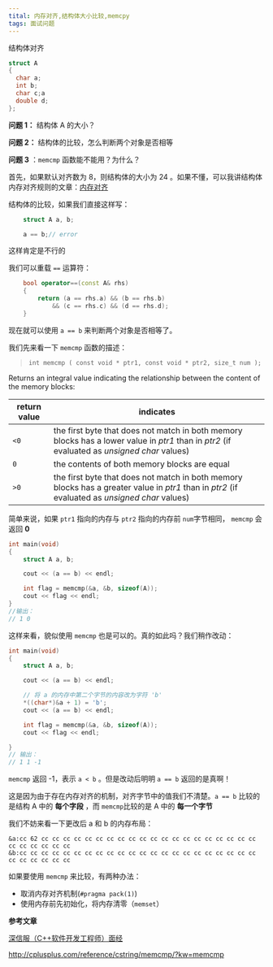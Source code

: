 ```yaml
---
tital: 内存对齐,结构体大小比较,memcpy
tags: 面试问题
---
```






结构体对齐

```c
struct A
{
  char a;
  int b;
  char c;a
  double d;
};
```

**问题 1：** 结构体 A 的大小？

**问题 2：** 结构体的比较，怎么判断两个对象是否相等

**问题 3** ：`memcmp` 函数能不能用？为什么？



首先，如果默认对齐数为 8，则结构体的大小为 24 。如果不懂，可以我讲结构体内存对齐规则的文章：[内存对齐](https://mp.weixin.qq.com/s/uG1ZNWbmXAYPL4Rs4uqoKQ)

结构体的比较，如果我们直接这样写：

```cpp
	struct A a, b;

	a == b;// error
```

这样肯定是不行的

我们可以重载 `==` 运算符：

```cpp
	bool operator==(const A& rhs)
	{
		return (a == rhs.a) && (b == rhs.b)
			&& (c == rhs.c) && (d == rhs.d);
	}
```

现在就可以使用 `a == b` 来判断两个对象是否相等了。

我们先来看一下 `memcmp` 函数的描述：

> `int memcmp ( const void * ptr1, const void * ptr2, size_t num );`

Returns an integral value indicating the relationship between the content of the memory blocks:

| return value | indicates                                                    |
| ------------ | ------------------------------------------------------------ |
| `<0`         | the first byte that does not match in both memory blocks has a lower value in *ptr1* than in *ptr2* (if evaluated as *unsigned char* values) |
| `0`          | the contents of both memory blocks are equal                 |
| `>0`         | the first byte that does not match in both memory blocks has a greater value in *ptr1* than in *ptr2* (if evaluated as *unsigned char* values) |

简单来说，如果 `ptr1` 指向的内存与 `ptr2` 指向的内存前 `num`字节相同， `memcmp` 会返回 **0** 

```cpp
int main(void)
{
	struct A a, b;

	cout << (a == b) << endl;

	int flag = memcmp(&a, &b, sizeof(A));
	cout << flag << endl;
}
//输出：
// 1 0
```

这样来看，貌似使用 `memcmp` 也是可以的。真的如此吗？我们稍作改动：

```cpp
int main(void)
{
	struct A a, b;

	cout << (a == b) << endl;

	// 将 a 的内存中第二个字节的内容改为字符 'b'
	*((char*)&a + 1) = 'b';
	cout << (a == b) << endl;

	int flag = memcmp(&a, &b, sizeof(A));
	cout << flag << endl;

}
// 输出：
// 1 1 -1
```

`memcmp` 返回 -1，表示 `a < b` 。但是改动后明明 `a == b` 返回的是真啊！

这是因为由于存在内存对齐的机制，对齐字节中的值我们不清楚。`a == b` 比较的是结构 A 中的 **每个字段** ，而 `memcmp`比较的是 A 中的 **每一个字节**  

我们不妨来看一下更改后 a 和 b 的内存布局：

```
&a:cc 62 cc cc cc cc cc cc cc cc cc cc cc cc cc cc cc cc cc cc cc cc cc cc cc cc cc cc
&b:cc cc cc cc cc cc cc cc cc cc cc cc cc cc cc cc cc cc cc cc cc cc cc cc cc cc cc cc
```

如果要使用 `memcmp` 来比较，有两种办法：

- 取消内存对齐机制(`#pragma pack(1)`)
- 使用内存前先初始化，将内存清零（`memset`）



**参考文章**

[深信服（C++软件开发工程师）面经](https://www.nowcoder.com/discuss/518238?from=zhnkw)

http://cplusplus.com/reference/cstring/memcmp/?kw=memcmp